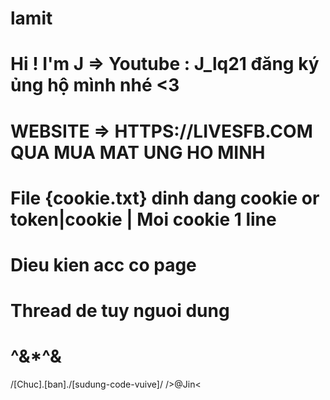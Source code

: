 # lamit
# Hi ! I'm J => Youtube : J_lq21 đăng ký ủng hộ mình nhé <3
# WEBSITE => HTTPS://LIVESFB.COM QUA MUA MAT UNG HO MINH 
# File {cookie.txt} dinh dang cookie or token|cookie | Moi cookie 1 line
# Dieu kien acc co page 
# Thread de tuy nguoi dung
# ^&*^& 
/[Chuc].[ban]./[sudung-code-vuive]/
/>@Jin<
